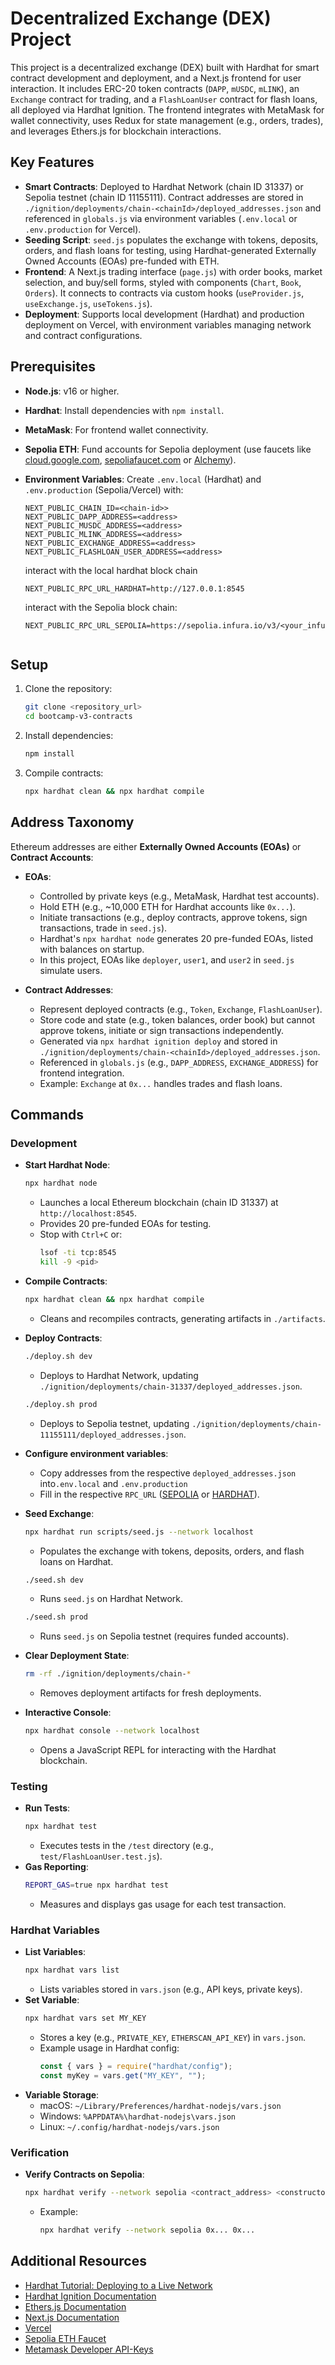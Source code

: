 


# Decentralized Exchange (DEX) Project

This project is a decentralized exchange (DEX) built with Hardhat for smart contract development and deployment, and a Next.js frontend for user interaction. It includes ERC-20 token contracts (`DAPP`, `mUSDC`, `mLINK`), an `Exchange` contract for trading, and a `FlashLoanUser` contract for flash loans, all deployed via Hardhat Ignition. The frontend integrates with MetaMask for wallet connectivity, uses Redux for state management (e.g., orders, trades), and leverages Ethers.js for blockchain interactions.

## Key Features
- **Smart Contracts**: Deployed to Hardhat Network (chain ID 31337) or Sepolia testnet (chain ID 11155111). Contract addresses are stored in `./ignition/deployments/chain-<chainId>/deployed_addresses.json` and referenced in `globals.js` via environment variables (`.env.local` or `.env.production` for Vercel).
- **Seeding Script**: `seed.js` populates the exchange with tokens, deposits, orders, and flash loans for testing, using Hardhat-generated Externally Owned Accounts (EOAs) pre-funded with ETH.
- **Frontend**: A Next.js trading interface (`page.js`) with order books, market selection, and buy/sell forms, styled with components (`Chart`, `Book`, `Orders`). It connects to contracts via custom hooks (`useProvider.js`, `useExchange.js`, `useTokens.js`).
- **Deployment**: Supports local development (Hardhat) and production deployment on Vercel, with environment variables managing network and contract configurations.

## Prerequisites
- **Node.js**: v16 or higher.
- **Hardhat**: Install dependencies with `npm install`.
- **MetaMask**: For frontend wallet connectivity.
- **Sepolia ETH**: Fund accounts for Sepolia deployment (use faucets like [cloud.google.com](https://cloud.google.com/application/web3/faucet/ethereum/sepolia), [sepoliafaucet.com](https://sepoliafaucet.com/) or [Alchemy](https://www.alchemy.com/faucets/ethereum-sepolia)).
- **Environment Variables**: Create `.env.local` (Hardhat) and `.env.production` (Sepolia/Vercel) with:

  ```plaintext
  NEXT_PUBLIC_CHAIN_ID=<chain-id>>
  NEXT_PUBLIC_DAPP_ADDRESS=<address>
  NEXT_PUBLIC_MUSDC_ADDRESS=<address>
  NEXT_PUBLIC_MLINK_ADDRESS=<address>
  NEXT_PUBLIC_EXCHANGE_ADDRESS=<address>
  NEXT_PUBLIC_FLASHLOAN_USER_ADDRESS=<address>  
  ```
  interact with the local hardhat block chain
  ```plaintext
  NEXT_PUBLIC_RPC_URL_HARDHAT=http://127.0.0.1:8545
  ```
  interact with the Sepolia block chain:
  ```plaintext
  NEXT_PUBLIC_RPC_URL_SEPOLIA=https://sepolia.infura.io/v3/<your_infura_key>
  ```
  
  
  ```

## Setup
1. Clone the repository:
   ```bash
   git clone <repository_url>
   cd bootcamp-v3-contracts
   ```
2. Install dependencies:
   ```bash
   npm install
   ```
3. Compile contracts:
   ```bash
   npx hardhat clean && npx hardhat compile
   ```

## Address Taxonomy
Ethereum addresses are either **Externally Owned Accounts (EOAs)** or **Contract Accounts**:

- **EOAs**:
  - Controlled by private keys (e.g., MetaMask, Hardhat test accounts).
  - Hold ETH (e.g., ~10,000 ETH for Hardhat accounts like `0x...`).
  - Initiate transactions (e.g., deploy contracts, approve tokens, sign transactions, trade in `seed.js`).
  - Hardhat's `npx hardhat node` generates 20 pre-funded EOAs, listed with balances on startup.
  - In this project, EOAs like `deployer`, `user1`, and `user2` in `seed.js` simulate users.

- **Contract Addresses**:
  - Represent deployed contracts (e.g., `Token`, `Exchange`, `FlashLoanUser`).
  - Store code and state (e.g., token balances, order book) but cannot approve tokens, initiate or sign transactions independently.
  - Generated via `npx hardhat ignition deploy` and stored in `./ignition/deployments/chain-<chainId>/deployed_addresses.json`.
  - Referenced in `globals.js` (e.g., `DAPP_ADDRESS`, `EXCHANGE_ADDRESS`) for frontend integration.
  - Example: `Exchange` at `0x...` handles trades and flash loans.

## Commands

### Development
- **Start Hardhat Node**:
  ```bash
  npx hardhat node
  ```
  - Launches a local Ethereum blockchain (chain ID 31337) at `http://localhost:8545`.
  - Provides 20 pre-funded EOAs for testing.
  - Stop with `Ctrl+C` or:
    ```bash
    lsof -ti tcp:8545
    kill -9 <pid>
    ```

- **Compile Contracts**:
  ```bash
  npx hardhat clean && npx hardhat compile
  ```
  - Cleans and recompiles contracts, generating artifacts in `./artifacts`.

- **Deploy Contracts**:
  ```bash
  ./deploy.sh dev
  ```
  - Deploys to Hardhat Network, updating `./ignition/deployments/chain-31337/deployed_addresses.json`.
  ```bash
  ./deploy.sh prod
  ```
  - Deploys to Sepolia testnet, updating `./ignition/deployments/chain-11155111/deployed_addresses.json`.

- **Configure environment variables**:
  - Copy addresses from the respective `deployed_addresses.json` into`.env.local` and `.env.production`
  - Fill in the respective `RPC_URL` ([SEPOLIA](https://developer.metamask.io/) or [HARDHAT](http://127.0.0.1:8545)).


- **Seed Exchange**:
  ```bash
  npx hardhat run scripts/seed.js --network localhost
  ```
  - Populates the exchange with tokens, deposits, orders, and flash loans on Hardhat.
  ```bash
  ./seed.sh dev
  ```
  - Runs `seed.js` on Hardhat Network.
  ```bash
  ./seed.sh prod
  ```
  - Runs `seed.js` on Sepolia testnet (requires funded accounts).

- **Clear Deployment State**:
  ```bash
  rm -rf ./ignition/deployments/chain-*
  ```
  - Removes deployment artifacts for fresh deployments.

- **Interactive Console**:
  ```bash
  npx hardhat console --network localhost
  ```
  - Opens a JavaScript REPL for interacting with the Hardhat blockchain.

### Testing
- **Run Tests**:
  ```bash
  npx hardhat test
  ```
  - Executes tests in the `/test` directory (e.g., `test/FlashLoanUser.test.js`).
- **Gas Reporting**:
  ```bash
  REPORT_GAS=true npx hardhat test
  ```
  - Measures and displays gas usage for each test transaction.

### Hardhat Variables
- **List Variables**:
  ```bash
  npx hardhat vars list
  ```
  - Lists variables stored in `vars.json` (e.g., API keys, private keys).
- **Set Variable**:
  ```bash
  npx hardhat vars set MY_KEY
  ```
  - Stores a key (e.g., `PRIVATE_KEY`, `ETHERSCAN_API_KEY`) in `vars.json`.
  - Example usage in Hardhat config:
    ```javascript
    const { vars } = require("hardhat/config");
    const myKey = vars.get("MY_KEY", "");
    ```
- **Variable Storage**:
  - macOS: `~/Library/Preferences/hardhat-nodejs/vars.json`
  - Windows: `%APPDATA%\hardhat-nodejs\vars.json`
  - Linux: `~/.config/hardhat-nodejs/vars.json`

### Verification
- **Verify Contracts on Sepolia**:
  ```bash
  npx hardhat verify --network sepolia <contract_address> <constructor_args>
  ```
  - Example:
    ```bash
    npx hardhat verify --network sepolia 0x... 0x...
    ```

## Additional Resources
- [Hardhat Tutorial: Deploying to a Live Network](https://hardhat.org/tutorial/deploying-to-a-live-network)
- [Hardhat Ignition Documentation](https://hardhat.org/ignition)
- [Ethers.js Documentation](https://docs.ethers.org/v6/)
- [Next.js Documentation](https://nextjs.org/docs)
- [Vercel](https://vercel.com/jan-abts-projects/bootcamp-v3-interface/deployments)
- [Sepolia ETH Faucet](https://cloud.google.com/application/web3/faucet/ethereum/sepolia)
- [Metamask Developer API-Keys](https://developer.metamask.io/)